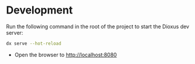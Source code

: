 
# Development

Run the following command in the root of the project to start the Dioxus dev server:

```bash
dx serve --hot-reload
```

- Open the browser to <http://localhost:8080>
